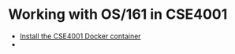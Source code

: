 # Working with OS/161 in CSE4001

- [Install the CSE4001 Docker container](./RunningOS161_DockerDesktop.md)
- 

